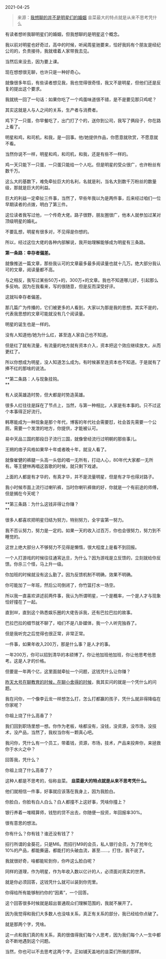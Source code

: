 2021-04-25

> 来源：[我想聊的并不是明星们的婚姻](http://mp.weixin.qq.com/s?__biz=MzU3NDc5Nzc0NQ==&mid=2247502236&idx=1&sn=7515e19761b6b737eede29123c345c5d&chksm=fd2e6b42ca59e254acbc4d6f447018dfb2ac177139a4420672b0e9c4e9910d1b33b039d62392&scene=27#wechat_redirect)
> 韭菜最大的特点就是从来不思考凭什么

有读者想听我聊明星们的婚姻，但我想聊的是明星这个概念。  

  

我以前对明星也好奇过，高中的时候，听闻周星驰要来，恰好我妈有个朋友是经纪公司的，负责接待，我就缠着人家带我去见。  

  

当然后来没去，因为要上课。  

  

现在想想很无聊，也许只是一种好奇心。  

  

就像很多年后，有些读者想见我，我也觉得很奇怪，我又不是明星，但他们还是反复的提出这个要求。  

  

我就统一回了一句话：如果你吃了一个鸡蛋味道很不错，是不是要见那只鸡呢？  

  

其实这就是人与人之间的关系，生产者与消费者。  

  

鸡下了一只蛋，你早餐吃了，出门打了个的，送你到公司，我写了俩段子，你在路上看了。

  

明星和鸡，和司机，和我，是一回事。他/她提供作品，你愿意就欣赏，不愿意就不看。  

  

当然你说不一样，明星和鸡，和司机，和我，还是有些不一样的。  

  

鸡一天只能下一只蛋，一只蛋只能给一个人吃。但是明星的受众很广，也许粉丝有数千万。  

  

这么大的基数下，难免牵扯巨大的名利，名就是利，当名大到数千万粉丝的数量级，那就是巨大的利益。

  

巨大的利益一定牵扯三件事，当然了，早些年我以为是两件事，后来经过咱们一位早期读者的点拨，明白了第三件。  

  

这位读者我写过他，一个传奇大佬。路子很野，朋友圈很广，他本人就参加过某对顶级明星的婚礼。  

  

不要乱想，明星有很多对，不见得是你想的。

  

所以，经过这位大佬的各种内部解说，我开始理解能够成为明星有三条路。  

  

 **第一条路：幸存者偏差。**

  

就像推送一篇文章，那些我认可的文章最多最多阅读量也就十几万。绝大部分我认可的文章，阅读量都不高。  

  

与之相反，我写过某些50万+的，300万+的文章。我也不知道哪儿好，引起那么多反响。因为在我看来，写的很随意，但是反而深受好评。  

  

这就叫幸存者偏差。  

  

那几篇广为传播的，它们被更多的人看到，大家以为那是我的思想。其实不是的，代表我思想的文章可能就没有几个阅读量。

  

明星的诞生也是一样的。  

  

没有人知道他/她为什么红，甚至连人家自己也不知道。  

  

但是红了就有流量，有流量的地方就有资本介入，资本把这个效应继续放大，从而更红了。  

  

所以你想成为明星，没人知道怎么成为。有时候甚至连资本也不知道。于是就有了捧不红的那啥的说法。  

  

 **第二条路：人与现象挂钩。  
**

  

有人说英雄造时势，但大都是时势造英雄。  

  

很多人红往往是踩在了节点上，当然，与第一种相比，人家是有本事的。只不过这个本事得正好流行。  

  

韩寒能成为一种现象是那个年代，博客的年代社会需要怼，社会首先需要一个公厕，需要一个发泄的地方，你提供，才能被认可。  

  

易中天品三国的那段日子流行三国，就像曾经流行过明朝的那些事儿。  

  

王朔的痞子风格如果早十年或者晚十年，就没人看了。  

  

就像崔健的裤腿一头高一头低的唱一无所有，打动人心，80年代大家都一无所有。等王健林再唱这首歌的时候，就只剩下戏谑。

  

上面的人都是有才华的，有真才华，并不是流量明星，但是有才华也得对路子。  

  

我小时候市面上流行过喇叭裤，当时你喇叭裤做的好，你就是一个有前途的师傅，但是搁在今天呢？

  

 **第三条路：为什么这钱非得让你赚？  
**

  

很多人都喜欢把明星归结为努力，特别努力，全宇宙第一努力。  

  

我不否认努力，努力是一定的。如果一天的收入过百万，你也会很努力，努力到不睡觉的。  

  

这世上绝大部分人不够努力不见得是懒惰，很大程度上是看不到回报。  

  

一个人打游戏的时候往往通宵达旦，为什么？因为游戏是立反馈的，立刻就给你反馈。你杀三个怪，马上升一级。

  

你加班的时候就没有这么勤了。因为反馈机制不明确，效果不明确。  

  

你可能加了一年班，然后公司倒闭了，你竹篮打水一场空。

  

所以我一直喜欢讲述前两件事，我认为所谓明星，一个是概率，一个是人才与现象恰好撞在了一起。  

  

直到W，直到这个熟悉娱乐圈的大佬告诉我，还有巴拉巴拉的故事。  

  

巴拉巴拉的细节就不聊了，咱们不是八卦媒体，我一个人听完独吞了。  

  

但是我听完之后觉得也很正常，非常正常。  

  

一件事，如果年收入200万，那是什么事？是人才的事。  

  

一年200万，你可以招到清华的本硕博了。你让他加班他加班，你让他思考他思考。这是人才的价格。

  

但要是一年两个亿，这里面就牵扯一个问题，这钱凭什么让你赚？  

  

[昨天大号在聊教育的时候，在聊小舍得的时候](https://mp.weixin.qq.com/s?__biz=MzU0MjYwNDU2Mw==&mid=2247498302&idx=1&sn=ecbab3de8b3e6fb7385b64e69dc5159b&chksm=fb1a9642cc6d1f54e2a0bd5fb115a3695c8f1f06b5b0d4bb2f6dfe9fdac7482f975d85853aaa&token=1766920355&lang=zh_CN&scene=21#wechat_redirect)，我其实问的就是一个凭什么的问题。  

  

我在问你，一个像李云龙一样想怎么打，怎么打都赢的孩子，凭什么就非得降临在你家呢？

  

你祖上烧了什么高香了？

  

我们回到职场里想一想。你作为老板，啥都没有，没钱，没资源，没市场，没技术，没产品，当然了，我权当你有一颗真心吧。  

  

我问你，凭什么有一个员工，带着钱，资源，市场，技术，产品来投奔你，来拯救你于水火之中？  

  

回答我，凭什么？

  

你祖上烧了什么高香了？

  

这种人都是不思考的，俗称韭菜。 **韭菜最大的特点就是从来不思考凭什么。**  

  

他们就相信一件事，好事就应该落在我身上，因为我脸白。  

  

你脸白，你脸有白人白么？白人都撞不上这好事，凭啥你撞上？

  

银行养着一堆精算师，钱愁的贷不出去，你随便一投资，年回报率30%。  

  

很有意思的想法。  

  

你有什么？你有钱？谁还没有钱了？

  

招行所谓的金葵花，只是M6。而招行M9的会员，私人银行会员，为了抢年化10%的产品，都能撕逼，都能打的头破血流，甚至......，打住，我不说了。  

  

我就很好奇，啥都能轮到你，你咋这么脸白呢？  

  

同样的道理，作为明星，作为年收入数以亿计的人，必须面对真实的世界。  

  

就是你必须回答，这钱凭什么就可以装到你兜里。

  

你得给所有能够制约你的“因素”，一个回答。  

  

这个回答很多时候就是超出普通观众们理解范围的，我就不展开了。  

  

因为我觉得和我们大多数人也没啥关系，真正有关系的部分，我已经给你点破了。  

  

就是那两个字，凭啥。

  

这一点和我们真的有关系，真的很值得我们每个人思考，因为我们每个人一生中都会不断地遇到这个问题。  

  

当然，你也可以不去思考这两个字。正如铺天盖地的韭菜们所做的那样。

